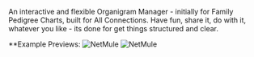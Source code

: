 An interactive and flexible Organigram Manager - initially for Family Pedigree Charts, built for All Connections.
Have fun, share it, do with it, whatever you like - its done for get things structured and clear.

**Example Previews:
![NetMule](https://github.com/user-attachments/assets/5d6678dc-6198-43b2-9285-bc678047100d)
![NetMule](https://github.com/user-attachments/assets/d84cd84b-f96b-4450-a620-99b0c3416eed)
